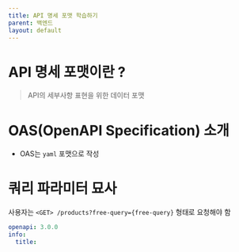 ```yaml
---
title: API 명세 포맷 학습하기
parent: 백엔드
layout: default
---
```

# API 명세 포맷이란 ?

> API의 세부사항 표현을 위한 데이터 포맷


# OAS(OpenAPI Specification) 소개

- OAS는 `yaml` 포맷으로 작성

# 쿼리 파라미터 묘사

사용자는 `<GET> /products?free-query={free-query}` 형태로 요청해야 함

```yaml
openapi: 3.0.0
info:
  title:
```

